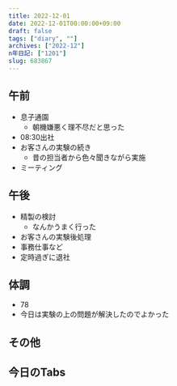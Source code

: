 ```yaml
---
title: 2022-12-01
date: 2022-12-01T00:00:00+09:00
draft: false
tags: ["diary", ""]
archives: ["2022-12"]
n年日記: ["1201"]
slug: 683867
---
```

## 午前
- 息子通園
  - 朝機嫌悪く理不尽だと思った
- 08:30出社
- お客さんの実験の続き
  - 昔の担当者から色々聞きながら実施
- ミーティング
## 午後
- 精製の検討
  - なんかうまく行った
- お客さんの実験後処理
- 事務仕事など
- 定時過ぎに退社
## 体調
- 78
- 今日は実験の上の問題が解決したのでよかった
## その他
## 今日のTabs